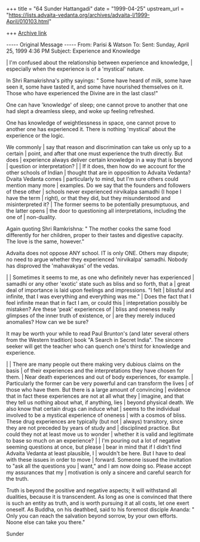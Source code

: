 +++
title = "64 Sunder Hattangadi"
date = "1999-04-25"
upstream_url = "https://lists.advaita-vedanta.org/archives/advaita-l/1999-April/010103.html"

+++
[Archive link](https://lists.advaita-vedanta.org/archives/advaita-l/1999-April/010103.html)

----- Original Message -----
From: Parisi & Watson <niche at ameritech.net>
To: <ADVAITA-L at advaita-vedanta.org>
Sent: Sunday, April 25, 1999 4:36 PM
Subject: Experience and Knowledge


| I'm confused about the relationship between experience and knowledge,
| especially when the experience is of a 'mystical' nature.

In Shri Ramakrishna's pithy sayings:  " Some have heard of milk, some
have seen it, some have tasted it, and some have nourished themselves on
it. Those who have experienced the Divine are in the last class!"

One can have 'knowledge' of sleep; one cannot prove to another that one
had slept a dreamless sleep, and woke up feeling refreshed.

One has knowledge of weightlessness in space, one cannot prove to
another one has experienced it. There is nothing 'mystical' about the
experience or the logic.



 We commonly
| say that reason and discrimination can take us only up to a certain
| point, and after that one must experience the truth directly. But does
| experience always deliver certain knowledge in a way that is beyond
| question or interpretation?
|
| If it does, then how do we account for the other schools of Indian
| thought that are in opposition to Advaita Vedanta? Dvaita Vedanta
comes
| particularly to mind, but I'm sure others could mention many more
| examples. Do we say that the founders and followers of these other
| schools never experienced nirvikalpa samadhi (I hope I have the term
| right), or that they did, but they misunderstood and misinterpreted
it?
| The former seems to be potentially presumptuous, and the latter opens
| the door to questioning all interpretations, including the one of
| non-duality.

Again quoting Shri Ramkrishna: " The mother cooks the same food
differently for her children, proper to their tastes and digestive
capacity.  The love is the same, however."

Advaita does not oppose ANY school. IT is only ONE. Others may dispute;
no need to argue whether they experienced 'nirvikalpa' samadhi. Nobody
has disproved the 'mahavakyas' of the vedas.

|
| Sometimes it seems to me, as one who definitely never has experienced
| samadhi or any other 'exotic' state such as bliss and so forth, that a
| great deal of importance is laid upon feelings and impressions. "I
felt
| blissful and infinite, that I was everything and everything was me."
| Does the fact that I feel infinite mean that in fact I am, or could
this
| intepretation possibly be mistaken? Are these 'peak' experiences of
| bliss and oneness really glimpses of the inner truth of existence, or
| are they merely induced anomalies? How can we be sure?

It may be worth your while to read Paul Brunton's (and later several
others from the Western tradition) book
"A Search in Secret India". The sincere seeker will get the teacher who
can quench one's thirst for knowledge and experience.

|
| There are many people out there making very dubious claims on the
basis
| of their experiences and the interpretations they have chosen for
them.
| Near death experiences and out of body experiences, for example.
| Particularly the former can be very powerful and can transform the
lives
| of those who have them. But there is a large amount of convincing
| evidence that in fact these experiences are not at all what they
| imagine, and that they tell us nothing about what, if anything, lies
| beyond physical death. We also know that certain drugs can induce what
| seems to the individual involved to be a mystical experience of
oneness
| with a cosmos of bliss. These drug experiences are typically (but not
| always) transitory, since they are not preceded by years of study and
| disciplined practice. But could they not at least move us to wonder
| whether it is valid and legitimate to base so much on an experience?
|
| I'm pouring out a lot of negative seeming questions at once, but
please
| bear in mind that if I didn't find Advaita Vedanta at least plausible,
I
| wouldn't be here. But I have to deal with these issues in order to
move
| forward. Someone issued the invitation to "ask all the questions you
| want," and I am now doing so. Please accept my assurances that my
| motivation is only a sincere and careful search for the truth.

Truth is beyond the positive and negative aspects; it will withstand all
dualities, because it is transcendent.
As long as one is convinced that there is such an entity as truth, and
is worth pursuing it at all costs, let one exert oneself. As Buddha, on
his deathbed, said to his foremost disciple Ananda: " Only you can reach
the salvation beyond sorrow, by your own efforts. Noone else can take
you there."


Sunder

